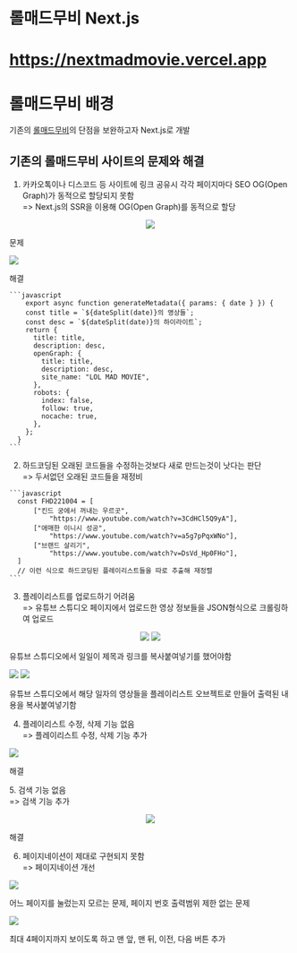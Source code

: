 # 롤매드무비 Next.js

# <https://nextmadmovie.vercel.app>

# **롤매드무비** 배경
  기존의 <a href='https://lolmadmovie.vercel.app'>롤매드무비</a>의 단점을 보완하고자 Next.js로 개발</br>

  ## 기존의 롤매드무비 사이트의 문제와 해결
  
  1. 카카오톡이나 디스코드 등 사이트에 링크 공유시 각각 페이지마다 SEO OG(Open Graph)가 동적으로 할당되지 못함</br>
    => Next.js의 SSR을 이용해 OG(Open Graph)를 동적으로 할당</br>

  <p align="center">
<img src="./exec/legacy/problem1.jpg">
  <p>문제</p>
<img src="./exec/current/solution1.jpg">
  <p>해결</p>
</p> 

    ```javascript
        export async function generateMetadata({ params: { date } }) {
        const title = `${dateSplit(date)}의 영상들`;
        const desc = `${dateSplit(date)}의 하이라이트`;
        return {
          title: title,
          description: desc,
          openGraph: {
            title: title,
            description: desc,
            site_name: "LOL MAD MOVIE",
          },
          robots: {
            index: false,
            follow: true,
            nocache: true,
          },
        };
      }
    ```

  2. 하드코딩된 오래된 코드들을 수정하는것보다 새로 만드는것이 낫다는 판단</br>
    => 두서없던 오래된 코드들을 재정비</br>

    ```javascript
      const FHD221004 = [
          ["킨드 궁에서 꺼내는 우르곳",
              "https://www.youtube.com/watch?v=3CdHCl5Q9yA"],
          ["애매한 이니시 성공",
              "https://www.youtube.com/watch?v=a5g7pPqxWNo"],
          ["브랜드 살리기",
              "https://www.youtube.com/watch?v=DsVd_Hp0FHo"],
      ]
      // 이런 식으로 하드코딩된 플레이리스트들을 따로 추출해 재정렬
    ```
        
  3. 플레이리스트를 업로드하기 어려움</br>
    => 유튜브 스튜디오 페이지에서 업로드한 영상 정보들을 JSON형식으로 크롤링하여 업로드</br>

 <p align="center">
<img src="./exec/legacy/problem3.jpg">
   <img src="./exec/legacy/problem3-1.jpg">
  <p>유튜브 스튜디오에서 일일이 제목과 링크를 복사붙여넣기를 했어야함</p>
<img src="./exec/current/solution3-2.jpg">
<img src="./exec/current/solution3.jpg">
  <p>유튜브 스튜디오에서 해당 일자의 영상들을 플레이리스트 오브젝트로 만들어 출력된 내용을 복사붙여넣기함</p>
</p> 

    
  4. 플레이리스트 수정, 삭제 기능 없음</br>
    => 플레이리스트 수정, 삭제 기능 추가</br>

     <p align="center">
<img src="./exec/current/solution4.jpg">
  <p>해결</p>
</p> 
  5. 검색 기능 없음</br>
    => 검색 기능 추가</br>

   <p align="center">
<img src="./exec/current/solution5.jpg">
  <p>해결</p>
</p> 


  6. 페이지네이션이 제대로 구현되지 못함</br>
    => 페이지네이션 개선</br>


  <p>
<img src="./exec/legacy/problem6.jpg">
  <p>어느 페이지를 눌렀는지 모르는 문제, 페이지 번호 출력범위 제한 없는 문제</p>
<img src="./exec/current/solution6.jpg">
  <p>최대 4페이지까지 보이도록 하고 맨 앞, 맨 뒤, 이전, 다음 버튼 추가</p>
</p> 


    
